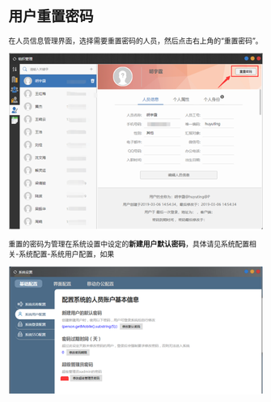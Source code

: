 # 用户重置密码

在人员信息管理界面，选择需要重置密码的人员，然后点击右上角的“重置密码”。

![](../../../.gitbook/assets/image%20%28112%29.png)

重置的密码为管理在系统设置中设定的**新建用户默认密码**，具体请见系统配置相关-系统配置-系统用户配置，如果

![](../../../.gitbook/assets/image%20%28162%29.png)

